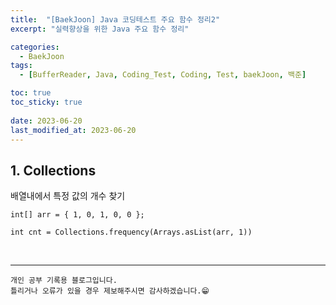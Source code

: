 ```yaml
---
title:  "[BaekJoon] Java 코딩테스트 주요 함수 정리2"
excerpt: "실력향상을 위한 Java 주요 함수 정리"

categories:
  - BaekJoon
tags:
  - [BufferReader, Java, Coding_Test, Coding, Test, baekJoon, 백준]

toc: true
toc_sticky: true
 
date: 2023-06-20
last_modified_at: 2023-06-20
---
```


## 1. Collections

배열내에서 특정 값의 개수 찾기

```
int[] arr = { 1, 0, 1, 0, 0 };

int cnt = Collections.frequency(Arrays.asList(arr, 1))

```


<br>

***
    개인 공부 기록용 블로그입니다.
    틀리거나 오류가 있을 경우 제보해주시면 감사하겠습니다.😁